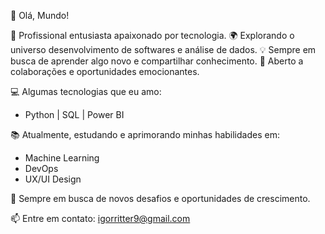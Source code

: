 👋 Olá, Mundo!

🚀 Profissional entusiasta apaixonado por tecnologia.
🌍 Explorando o universo desenvolvimento de softwares e análise de dados.
💡 Sempre em busca de aprender algo novo e compartilhar conhecimento.
🤝 Aberto a colaborações e oportunidades emocionantes.

💻 Algumas tecnologias que eu amo:
- Python | SQL | Power BI

📚 Atualmente, estudando e aprimorando minhas habilidades em:
- Machine Learning
- DevOps
- UX/UI Design

🌱 Sempre em busca de novos desafios e oportunidades de crescimento.

📫 Entre em contato: igorritter9@gmail.com

